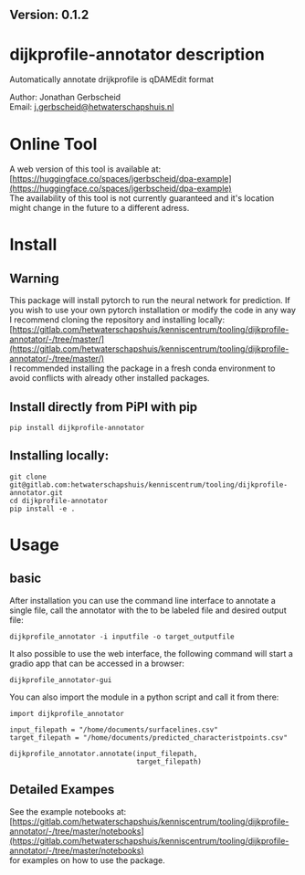 ## Version: 0.1.2

# dijkprofile-annotator description

Automatically annotate drijkprofile is qDAMEdit format

Author: Jonathan Gerbscheid <br>
Email: j.gerbscheid@hetwaterschapshuis.nl

# Online Tool
A web version of this tool is available at: 
[https://huggingface.co/spaces/jgerbscheid/dpa-example](https://huggingface.co/spaces/jgerbscheid/dpa-example)
<br>The availability of this tool is not currently guaranteed and it's location might change in the future to a different adress.

# Install
## Warning
This package will install pytorch to run the neural network for prediction. If you wish to use your own pytorch installation or modify the code in any way I recommend cloning the repository and installing locally:<br> [https://gitlab.com/hetwaterschapshuis/kenniscentrum/tooling/dijkprofile-annotator/-/tree/master/](https://gitlab.com/hetwaterschapshuis/kenniscentrum/tooling/dijkprofile-annotator/-/tree/master/) <br>
I recommended installing the package in a fresh conda environment to avoid conflicts with already other installed packages.

## Install directly from PiPI with pip
```
pip install dijkprofile-annotator
```

## Installing locally:
```
git clone git@gitlab.com:hetwaterschapshuis/kenniscentrum/tooling/dijkprofile-annotator.git
cd dijkprofile-annotator
pip install -e . 
```

# Usage
## basic
After installation you can use the command line interface 
to annotate a single file, call the annotator with the to be labeled file and desired output file:
```
dijkprofile_annotator -i inputfile -o target_outputfile
```
It also possible to use the web interface, the following command will start a gradio app that can be accessed in a browser:
```
dijkprofile_annotator-gui
```

You can also import the module in a python script and call it from there:
```
import dijkprofile_annotator

input_filepath = "/home/documents/surfacelines.csv"
target_filepath = "/home/documents/predicted_characteristpoints.csv"

dijkprofile_annotator.annotate(input_filepath, 
                               target_filepath)
```

## Detailed Exampes
See the example notebooks at:<br>[https://gitlab.com/hetwaterschapshuis/kenniscentrum/tooling/dijkprofile-annotator/-/tree/master/notebooks](https://gitlab.com/hetwaterschapshuis/kenniscentrum/tooling/dijkprofile-annotator/-/tree/master/notebooks) <br>for examples on how to use the package.

